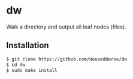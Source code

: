 # dw
Walk a directory and output all leaf nodes (files).

## Installation

```bash
$ git clone https://github.com/HousedHorse/dw
$ cd dw
$ sudo make install
```
